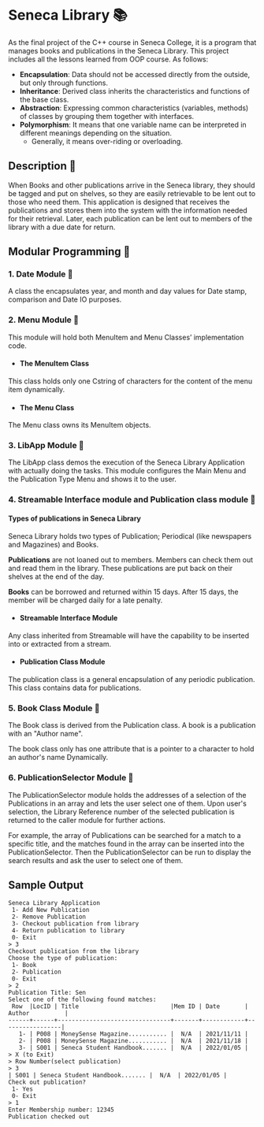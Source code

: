 # Seneca Library :books: 
As the final project of the C++ course in Seneca College, it is a program that manages books and publications in the Seneca Library. 
This project includes all the lessons learned from OOP course. As follows:
- **Encapsulation**: Data should not be accessed directly from the outside, but only through functions.
- **Inheritance**: Derived class inherits the characteristics and functions of the base class.
- **Abstraction**: Expressing common characteristics (variables, methods) of classes by grouping them together with interfaces.
- **Polymorphism**: It means that one variable name can be interpreted in different meanings depending on the situation.
  - Generally, it means over-riding or overloading.

## Description :pushpin:
When Books and other publications arrive in the Seneca library, they should be tagged and put on shelves, so they are easily retrievable to be lent out to those who need them. 
This application is designed that receives the publications and stores them into the system with the information needed for their retrieval. 
Later, each publication can be lent out to members of the library with a due date for return.

## Modular Programming :pushpin:
### 1. Date Module :key:
A class the encapsulates year, and month and day values for Date stamp, comparison and Date IO purposes.

### 2. Menu Module :key:
This module will hold both MenuItem and Menu Classes’ implementation code.
- #### The MenuItem Class
This class holds only one Cstring of characters for the content of the menu item dynamically.
- #### The Menu Class
The Menu class owns its MenuItem objects.

### 3. LibApp Module :key:
The LibApp class demos the execution of the Seneca Library Application with actually doing the tasks. This module configures the Main Menu and the Publication Type Menu and shows it to the user.

### 4. Streamable Interface module and Publication class module :key:
#### Types of publications in Seneca Library
Seneca Library holds two types of Publication; Periodical (like newspapers and Magazines) and Books.  

**Publications** are not loaned out to members. Members can check them out and read them in the library. These publications are put back on their shelves at the end of the day.  

**Books** can be borrowed and returned within 15 days. After 15 days, the member will be charged daily for a late penalty.

- #### Streamable Interface Module 
Any class inherited from Streamable will have the capability to be inserted into or extracted from a stream.

- #### Publication Class Module
The publication class is a general encapsulation of any periodic publication. This class contains data for publications.

### 5. Book Class Module :key:
The Book class is derived from the Publication class. A book is a publication with an "Author name".

The book class only has one attribute that is a pointer to a character to hold an author's name Dynamically.

### 6. PublicationSelector Module :key:
The PublicationSelector module holds the addresses of a selection of the Publications in an array and lets the user select one of them. Upon user's selection, the Library Reference number of the selected publication is returned to the caller module for further actions.

For example, the array of Publications can be searched for a match to a specific title, and the matches found in the array can be inserted into the PublicationSelector. Then the PublicationSelector can be run to display the search results and ask the user to select one of them.

## Sample Output
```
Seneca Library Application
 1- Add New Publication
 2- Remove Publication
 3- Checkout publication from library
 4- Return publication to library
 0- Exit
> 3
Checkout publication from the library
Choose the type of publication:
 1- Book
 2- Publication
 0- Exit
> 2
Publication Title: Sen
Select one of the following found matches:
 Row  |LocID | Title                          |Mem ID | Date       | Author          |
------+------+--------------------------------+-------+------------+-----------------|
   1- | P008 | MoneySense Magazine........... |  N/A  | 2021/11/11 |
   2- | P008 | MoneySense Magazine........... |  N/A  | 2021/11/18 |
   3- | S001 | Seneca Student Handbook....... |  N/A  | 2022/01/05 |
> X (to Exit)
> Row Number(select publication)
> 3
| S001 | Seneca Student Handbook....... |  N/A  | 2022/01/05 |
Check out publication?
 1- Yes
 0- Exit
> 1
Enter Membership number: 12345
Publication checked out
```
